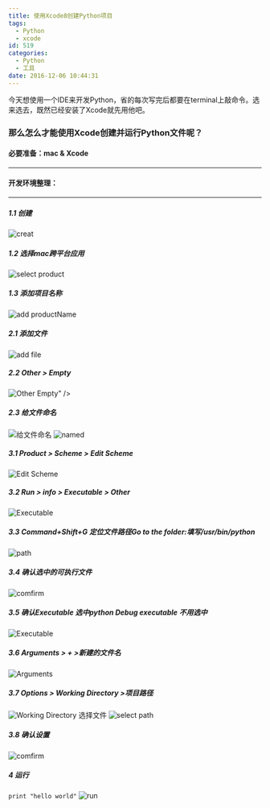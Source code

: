 ```yaml
---
title: 使用Xcode8创建Python项目
tags:
  - Python
  - xcode
id: 519
categories:
  - Python
  - 工具
date: 2016-12-06 10:44:31
---
```


今天想使用一个IDE来开发Python，省的每次写完后都要在terminal上敲命令。选来选去，既然已经安装了Xcode就先用他吧。

### 那么怎么才能使用Xcode创建并运行Python文件呢？

#### 必要准备：mac &amp; Xcode

* * *

#### 开发环境整理：

* * *

##### 1.1 创建

![creat](http://ocnjk5c7r.bkt.clouddn.com/python/python1.1.png)

##### 1.2 选择mac跨平台应用

![select product](http://ocnjk5c7r.bkt.clouddn.com/python/python1.2.png)

##### 1.3 添加项目名称

![add productName](http://ocnjk5c7r.bkt.clouddn.com/python/python1.3.png)

##### 2.1 添加文件

![add file](http://ocnjk5c7r.bkt.clouddn.com/python/python2.1.png)

##### 2.2 Other > Empty

![Other ](http://ocnjk5c7r.bkt.clouddn.com/python/python2.2.png) Empty" />

##### 2.3 给文件命名

![给文件命名](http://ocnjk5c7r.bkt.clouddn.com/python/python2.3.png)
![named](http://ocnjk5c7r.bkt.clouddn.com/python/python2.3.1.png)

##### 3.1 Product > Scheme > Edit Scheme

![Edit Scheme](http://ocnjk5c7r.bkt.clouddn.com/python/python3.1.png)

##### 3.2 Run > info > Executable > Other

![Executable](http://ocnjk5c7r.bkt.clouddn.com/python/python3.2.png)

##### 3.3 Command+Shift+G 定位文件路径Go to the folder:填写/usr/bin/python

![path](http://ocnjk5c7r.bkt.clouddn.com/python/python3.3.png)

##### 3.4 确认选中的可执行文件

![comfirm](http://ocnjk5c7r.bkt.clouddn.com/python/python3.4.png)

##### 3.5 确认Executable 选中python Debug executable 不用选中

![Executable](http://ocnjk5c7r.bkt.clouddn.com/python/python3.5.png)

##### 3.6 Arguments > + >新建的文件名

![Arguments](http://ocnjk5c7r.bkt.clouddn.com/python/python3.6.png)

##### 3.7 Options > Working Directory >项目路径

![Working Directory](http://ocnjk5c7r.bkt.clouddn.com/python/python3.7.png)
选择文件
![select path](http://ocnjk5c7r.bkt.clouddn.com/python/python3.7.1.png)

##### 3.8 确认设置

![comfirm](http://ocnjk5c7r.bkt.clouddn.com/python/python3.8.png)

##### 4 运行

`print "hello world"`
![run](http://ocnjk5c7r.bkt.clouddn.com/python/python4.0.png)
